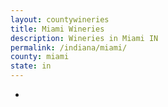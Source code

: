```yaml
---
layout: countywineries
title: Miami Wineries
description: Wineries in Miami IN
permalink: /indiana/miami/
county: miami
state: in
---
```

-
